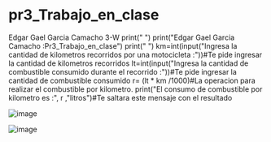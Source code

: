 # pr3_Trabajo_en_clase
Edgar Gael Garcia Camacho 3-W
print(" ")
print("Edgar Gael Garcia Camacho :Pr3_Trabajo_en_clase")
print(" ")
km=int(input("Ingresa la cantidad de kilometros recorridos por una motocicleta :"))#Te pide ingresar la cantidad de kilometros recorridos
lt=int(input("Ingresa la cantidad de combustible consumido durante el recorrido :"))#Te pide ingresar la cantidad de combustible consumido
r= (lt * km /1000)#La operacion para realizar el combustible por kilometro.
print("El consumo de combustible por kilometro es :", r ,"litros")#Te saltara este mensaje con el resultado

![image](https://github.com/user-attachments/assets/3384d319-d772-40d8-be40-43f31dfd0102)

![image](https://github.com/user-attachments/assets/16c5d216-d547-4ebe-83cc-0f2f53e809da)


